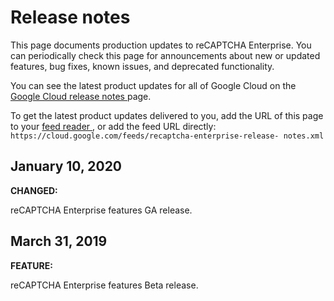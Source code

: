 #  Release notes

This page documents production updates to reCAPTCHA Enterprise. You can
periodically check this page for announcements about new or updated features,
bug fixes, known issues, and deprecated functionality.

You can see the latest product updates for all of Google Cloud on the [ Google
Cloud release notes ](/release-notes) page.

To get the latest product updates delivered to you, add the URL of this page
to your [ feed reader
](https://wikipedia.org/wiki/Comparison_of_feed_aggregators) , or add the feed
URL directly: ` https://cloud.google.com/feeds/recaptcha-enterprise-release-
notes.xml `

##  January 10, 2020

**CHANGED:**

reCAPTCHA Enterprise features GA release.

##  March 31, 2019

**FEATURE:**

reCAPTCHA Enterprise features Beta release.

